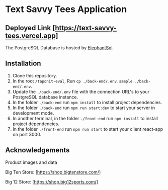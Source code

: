 # Text Savvy Tees Application

## Deployed Link [https://text-savvy-tees.vercel.app]

The PostgreSQL Database is hosted by [ElephantSql](https://www.elephantsql.com/)

## Installation

1. Clone this repository.
1. In the root `/taponit-eval`, Run `cp ./back-end/.env.sample ./back-end/.env`.
1. Update the `./back-end/.env` file with the connection URL's to your PostgreSQL database instance.
1. In the folder `./back-end` run `npm install` to install project dependencies.
1. In the folder `./back-end` run `npm run start:dev` to start your server in development mode.
1. In another terminal, in the folder `./front-end` run `npm install` to install project dependencies.
1. In the folder `./front-end` run `npm run start` to start your client react-app on port 3000.

## Acknowledgements

Product images and data

Big Ten Store: [https://shop.bigtenstore.com/]

Big 12 Store: [https://shop.big12sports.com/]

